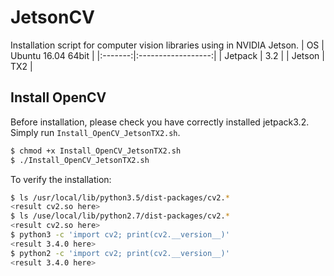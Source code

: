# JetsonCV
Installation script for computer vision libraries using in NVIDIA Jetson.
|    OS   | Ubuntu 16.04 64bit |
|:-------:|:------------------:|
| Jetpack |  3.2               |
| Jetson  | TX2                |

## Install OpenCV
Before installation, please check you have correctly installed jetpack3.2.
Simply run `Install_OpenCV_JetsonTX2.sh`.

```bash
$ chmod +x Install_OpenCV_JetsonTX2.sh
$ ./Install_OpenCV_JetsonTX2.sh
```
To verify the installation:
```bash
$ ls /usr/local/lib/python3.5/dist-packages/cv2.*
<result cv2.so here>
$ ls /use/local/lib/python2.7/dist-packages/cv2.*
<result cv2.so here>
$ python3 -c 'import cv2; print(cv2.__version__)'
<result 3.4.0 here>
$ python2 -c 'import cv2; print(cv2.__version__)'
<result 3.4.0 here>